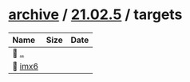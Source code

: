 ---
---

# [archive](/archive/) / [21.02.5](/archive/21.02.5/) / targets


| Name | Size | Date |
|:---|---:|---|
| 📁 [..](../) | | |
| 📁 [imx6](imx6) | | |

